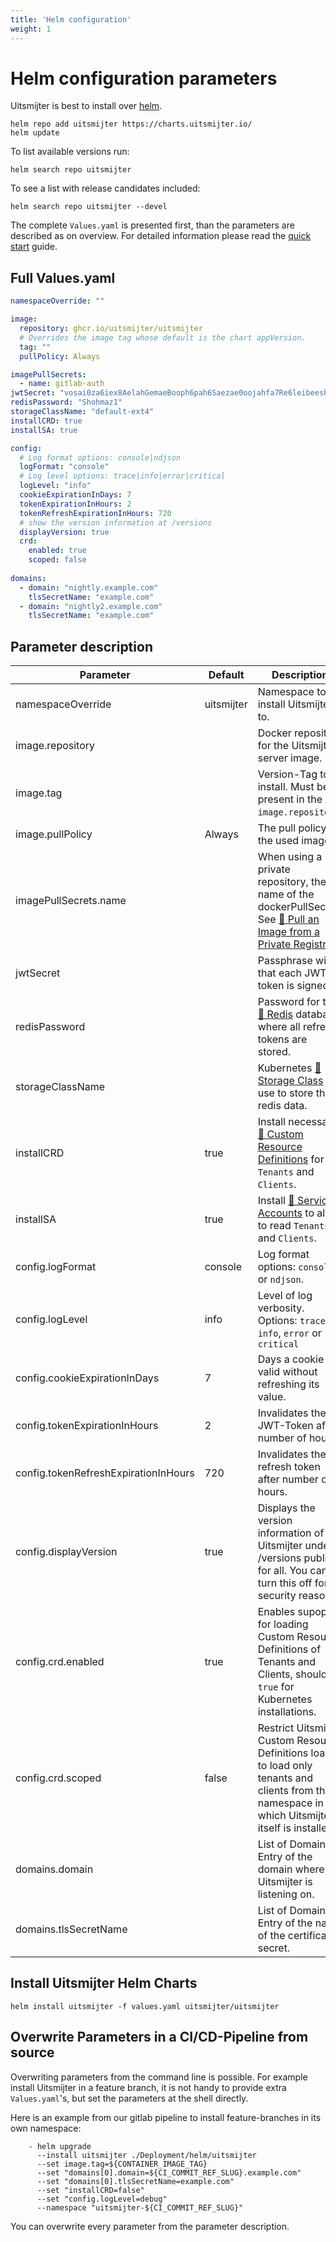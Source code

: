 ```yaml
---
title: 'Helm configuration'
weight: 1
---
```


# Helm configuration parameters

Uitsmijter is best to install over [helm](https://helm.sh).

```shell
helm repo add uitsmijter https://charts.uitsmijter.io/
helm update
```

To list available versions run: 

```shell
helm search repo uitsmijter
```

To see a list with release candidates included: 

```shell
helm search repo uitsmijter --devel
```


The complete `Values.yaml` is presented first, than the parameters are described as on overview. For detailed
information please read the [quick start](/general/quickstart) guide.

## Full Values.yaml

```yaml
namespaceOverride: ""

image:
  repository: ghcr.io/uitsmijter/uitsmijter
  # Overrides the image tag whose default is the chart appVersion.
  tag: ""
  pullPolicy: Always

imagePullSecrets:
  - name: gitlab-auth
jwtSecret: "vosai0za6iex8AelahGemaeBooph6pah6Saezae0oojahfa7Re6leibeeshiu8ie"
redisPassword: "Shohmaz1"
storageClassName: "default-ext4"
installCRD: true
installSA: true

config:
  # Log format options: console|ndjson
  logFormat: "console"
  # Log level options: trace|info|error|critical
  logLevel: "info"
  cookieExpirationInDays: 7
  tokenExpirationInHours: 2
  tokenRefreshExpirationInHours: 720
  # show the version information at /versions
  displayVersion: true
  crd:
    enabled: true
    scoped: false
    
domains:
  - domain: "nightly.example.com"
    tlsSecretName: "example.com"
  - domain: "nightly2.example.com"
    tlsSecretName: "example.com"
```

## Parameter description

| Parameter                            | Default    | Description                                                                                                                                                                                             |
|--------------------------------------|------------|---------------------------------------------------------------------------------------------------------------------------------------------------------------------------------------------------------|
| namespaceOverride                    | uitsmijter | Namespace to install Uitsmijter to.                                                                                                                                                                     | 
| image.repository                     |            | Docker repository for the Uitsmijter server image.                                                                                                                                                      |
| image.tag                            |            | Version-Tag to install. Must be present in the `image.repository`.                                                                                                                                      |
| image.pullPolicy                     | Always     | The pull policy of the used image.                                                                                                                                                                      |
| imagePullSecrets.name                |            | When using a private repository, the name of the dockerPullSecret. See [🔗 Pull an Image from a Private Registry](https://kubernetes.io/docs/tasks/configure-pod-container/pull-image-private-registry/) |
| jwtSecret                            |            | Passphrase with that each JWT-token is signed.                                                                                                                                                          |
| redisPassword                        |            | Password for the [🔗 Redis](https://redis.io) database where all refresh tokens are stored.                                                                                                             |
| storageClassName                     |            | Kubernetes [🔗 Storage Class](https://kubernetes.io/docs/concepts/storage/storage-classes/) to use to store the redis data.                                                                             |
| installCRD                           | true       | Install necessary [🔗 Custom Resource Definitions](https://kubernetes.io/docs/tasks/extend-kubernetes/custom-resources/custom-resource-definitions/) for `Tenants` and `Clients`.                       |
| installSA                            | true       | Install [🔗 Service Accounts](https://kubernetes.io/docs/reference/access-authn-authz/service-accounts-admin/) to allow to read `Tenants` and `Clients`.                                                |
| config.logFormat                     | console    | Log format options: `console` or `ndjson`.                                                                                                                                                              |                                                                                                                                                                                                         |
| config.logLevel                      | info       | Level of log verbosity. Options: `trace`, `info`, `error` or `critical`                                                                                                                                 |
| config.cookieExpirationInDays        | 7          | Days a cookie is valid without refreshing its value.                                                                                                                                                    |
| config.tokenExpirationInHours        | 2          | Invalidates the JWT-Token after number of hours.                                                                                                                                                        |
| config.tokenRefreshExpirationInHours | 720        | Invalidates the refresh token after number of hours.                                                                                                                                                    |
| config.displayVersion                | true       | Displays the version information of Uitsmijter under /versions publicly for all. You can turn this off for security reasons.                                                                            |
| config.crd.enabled | true       | Enables supoprt for loading Custom Resource Definitions of Tenants and Clients, should be `true` for Kubernetes installations.                                                                          |
| config.crd.scoped | false      | Restrict Uitsmijter Custom Resource Definitions loader to load only tenants and clients from the namespace in which Uitsmijter itself is installed.                                                     |
| domains.domain                       |            | List of Domains. Entry of the domain where Uitsmijter is listening on.                                                                                                                                  |
| domains.tlsSecretName                |            | List of Domains. Entry of the name of the certificate secret.                                                                                                                                           |

## Install Uitsmijter Helm Charts

```shell
helm install uitsmijter -f values.yaml uitsmijter/uitsmijter
```


## Overwrite Parameters in a CI/CD-Pipeline from source

Overwriting parameters from the command line is possible. For example install Uitsmijter in a feature branch, it is not
handy to provide extra `Values.yaml`'s, but set the parameters at the shell directly.

Here is an example from our gitlab pipeline to install feature-branches in its own namespace:

```shell
    - helm upgrade
      --install uitsmijter ./Deployment/helm/uitsmijter
      --set image.tag=${CONTAINER_IMAGE_TAG}
      --set "domains[0].domain=${CI_COMMIT_REF_SLUG}.example.com"
      --set "domains[0].tlsSecretName=example.com"
      --set "installCRD=false"
      --set "config.logLevel=debug"
      --namespace "uitsmijter-${CI_COMMIT_REF_SLUG}"
```

You can overwrite every parameter from the parameter description.
